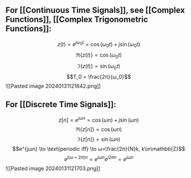 ## For [[Continuous Time Signals]], see [[Complex Functions]], [[Complex Trigonometric Functions]]:
$$z(t)=e^{jω_0t} =\cos(ω_0t)+j\sin(ω_0t)$$
$$\Re\{z(t)\} = \cos(ω_0t)$$$$\Im\{z(t)\} = \sin(ω_0t)$$
$$T_0 = \frac{2π}{ω_0}$$
![[Pasted image 20240131121642.png]]
## For [[Discrete Time Signals]]:
$$z[n]=e^{jωn} =\cos(ωn)+j\sin(ωn)$$
$$\Re\{z[n]\} = \cos(\omega n)$$$$\Im\{z[n]\} = \sin(ωn)$$$$e^{jωn} \to \text{periodic iff} \to ω=\frac{2π}{N}k, k\in\mathbb{Z}$$
$$e^{j(ω+2π)n} = e^{jωn}e^{j2πn} = e^{jωn}$$
![[Pasted image 20240131121703.png]]
